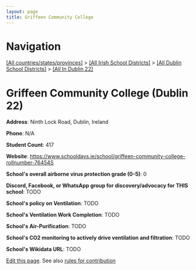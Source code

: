 ```yaml
---
layout: page
title: Griffeen Community College
---
```

# Navigation

[[All countries/states/provinces]](../../../..) > [[All Irish School Districts]](../../..) > [[All Dublin School Districts]](../..) > [[All In Dublin 22]](..)

# Griffeen Community College (Dublin 22)

**Address**: Ninth Lock Road, Dublin, Ireland

**Phone**: N/A

**Student Count**: 417

**Website**: <https://www.schooldays.ie/school/griffeen-community-college-rollnumber-76454S>

**School's overall airborne virus protection grade (0-5)**: 0

**Discord, Facebook, or WhatsApp group for discovery/advocacy for THIS school**: TODO

**School's policy on Ventilation**: TODO

**School's Ventilation Work Completion**: TODO

**School's Air-Purification**: TODO

**School's CO2 monitoring to actively drive ventilation and filtration**: TODO

**School's Wikidata URL**: TODO


[Edit this page](https://github.com/ventilate-schools/Ireland/edit/main/./Dublin_22/Griffeen_Community_College.md). See also [rules for contribution](../../../contribution-rules/)